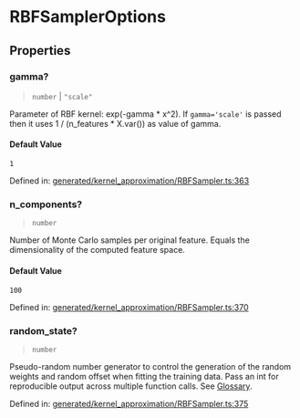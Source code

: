 # RBFSamplerOptions

## Properties

### gamma?

> `number` \| `"scale"`

Parameter of RBF kernel: exp(-gamma \* x^2). If `gamma='scale'` is passed then it uses 1 / (n\_features \* X.var()) as value of gamma.

#### Default Value

`1`

Defined in:  [generated/kernel\_approximation/RBFSampler.ts:363](https://github.com/transitive-bullshit/scikit-learn-ts/blob/122b3c0/packages/sklearn/src/generated/kernel_approximation/RBFSampler.ts#L363)

### n\_components?

> `number`

Number of Monte Carlo samples per original feature. Equals the dimensionality of the computed feature space.

#### Default Value

`100`

Defined in:  [generated/kernel\_approximation/RBFSampler.ts:370](https://github.com/transitive-bullshit/scikit-learn-ts/blob/122b3c0/packages/sklearn/src/generated/kernel_approximation/RBFSampler.ts#L370)

### random\_state?

> `number`

Pseudo-random number generator to control the generation of the random weights and random offset when fitting the training data. Pass an int for reproducible output across multiple function calls. See [Glossary](../../glossary.html#term-random_state).

Defined in:  [generated/kernel\_approximation/RBFSampler.ts:375](https://github.com/transitive-bullshit/scikit-learn-ts/blob/122b3c0/packages/sklearn/src/generated/kernel_approximation/RBFSampler.ts#L375)
